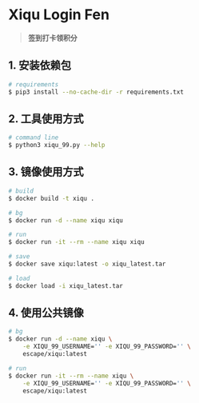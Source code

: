 # Xiqu Login Fen

> **签到打卡领积分**

## 1. 安装依赖包

```bash
# requirements
$ pip3 install --no-cache-dir -r requirements.txt
```

## 2. 工具使用方式

```bash
# command line
$ python3 xiqu_99.py --help
```

## 3. 镜像使用方式

```bash
# build
$ docker build -t xiqu .

# bg
$ docker run -d --name xiqu xiqu

# run
$ docker run -it --rm --name xiqu xiqu
```

```bash
# save
$ docker save xiqu:latest -o xiqu_latest.tar

# load
$ docker load -i xiqu_latest.tar
```

## 4. 使用公共镜像

```bash
# bg
$ docker run -d --name xiqu \
    -e XIQU_99_USERNAME='' -e XIQU_99_PASSWORD='' \
    escape/xiqu:latest

# run
$ docker run -it --rm --name xiqu \
    -e XIQU_99_USERNAME='' -e XIQU_99_PASSWORD='' \
    escape/xiqu:latest
```
